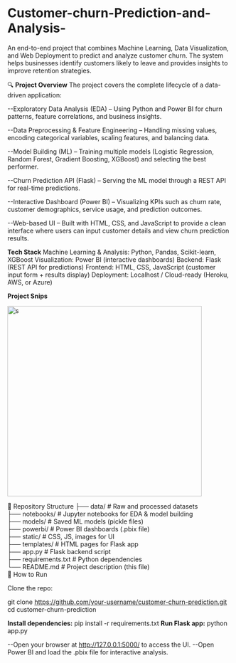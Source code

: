 # Customer-churn-Prediction-and-Analysis-
An end-to-end project that combines Machine Learning, Data Visualization, and Web Deployment to predict and analyze customer churn. The system helps businesses identify customers likely to leave and provides insights to improve retention strategies.

🔍 **Project Overview**
The project covers the complete lifecycle of a data-driven application:

--Exploratory Data Analysis (EDA) – Using Python and Power BI for churn patterns, feature correlations, and business insights.

--Data Preprocessing & Feature Engineering – Handling missing values, encoding categorical variables, scaling features, and balancing data.

--Model Building (ML) – Training multiple models (Logistic Regression, Random Forest, Gradient Boosting, XGBoost) and selecting the best performer.

--Churn Prediction API (Flask) – Serving the ML model through a REST API for real-time predictions.

--Interactive Dashboard (Power BI) – Visualizing KPIs such as churn rate, customer demographics, service usage, and prediction outcomes.

--Web-based UI – Built with HTML, CSS, and JavaScript to provide a clean interface where users can input customer details and view churn prediction results.

**Tech Stack**
Machine Learning & Analysis: Python, Pandas, Scikit-learn, XGBoost
Visualization: Power BI (interactive dashboards)
Backend: Flask (REST API for predictions)
Frontend: HTML, CSS, JavaScript (customer input form + results display)
Deployment: Localhost / Cloud-ready (Heroku, AWS, or Azure)

**Project Snips**

<img width="437" height="428" alt="s" src="https://github.com/user-attachments/assets/c945dcd5-2748-48a8-9c67-aedf1183c0ec" />

📂 Repository Structure
├── data/                 # Raw and processed datasets  
├── notebooks/            # Jupyter notebooks for EDA & model building  
├── models/               # Saved ML models (pickle files)  
├── powerbi/              # Power BI dashboards (.pbix file)  
├── static/               # CSS, JS, images for UI  
├── templates/            # HTML pages for Flask app  
├── app.py                # Flask backend script  
├── requirements.txt      # Python dependencies  
└── README.md             # Project description (this file)  
🚀 How to Run

Clone the repo:

git clone https://github.com/your-username/customer-churn-prediction.git
cd customer-churn-prediction


**Install dependencies:**
pip install -r requirements.txt
**Run Flask app:**
python app.py

--Open your browser at http://127.0.0.1:5000/ to access the UI.
--Open Power BI and load the .pbix file for interactive analysis.



